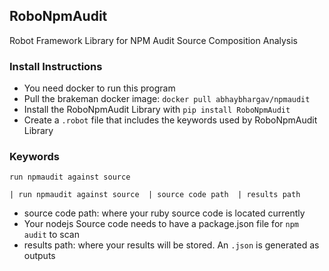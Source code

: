## RoboNpmAudit

Robot Framework Library for NPM Audit Source Composition Analysis

### Install Instructions
* You need docker to run this program
* Pull the brakeman docker image: `docker pull abhaybhargav/npmaudit`
* Install the RoboNpmAudit Library with `pip install RoboNpmAudit`
* Create a `.robot` file that includes the keywords used by RoboNpmAudit Library


### Keywords

`run npmaudit against source`

`| run npmaudit against source  | source code path  | results path`

* source code path: where your ruby source code is located currently
* Your nodejs Source code needs to have a package.json file for `npm audit` to scan
* results path: where your results will be stored. An `.json` is generated as outputs